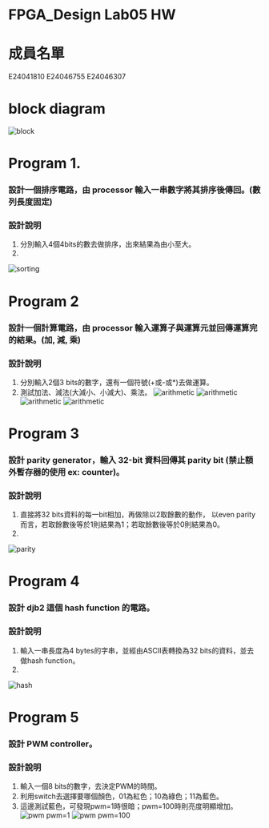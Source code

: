 FPGA_Design Lab05 HW
====

# 成員名單
E24041810 E24046755 E24046307 

# block diagram
![block](images/block_design.JPG)

# Program 1.
### 設計一個排序電路，由 processor 輸入一串數字將其排序後傳回。(數列長度固定)
### 設計說明
1. 分別輸入4個4bits的數去做排序，出來結果為由小至大。
2. 
![sorting](images/sorting.JPG)

# Program 2
### 設計一個計算電路，由 processor 輸入運算子與運算元並回傳運算完的結果。(加, 減, 乘)
### 設計說明
1. 分別輸入2個3 bits的數字，還有一個符號(+或-或*)去做運算。
2. 測試加法、減法(大減小、小減大)、乘法。
![arithmetic](images/arithmetic1.JPG)
![arithmetic](images/arithmetic2.JPG)
![arithmetic](images/arithmetic3.JPG)
![arithmetic](images/arithmetic4.JPG)

# Program 3
### 設計 parity generator，輸入 32-bit 資料回傳其 parity bit (禁止額外暫存器的使用 ex: counter)。
### 設計說明
1. 直接將32 bits資料的每一bit相加，再做除以2取餘數的動作，
   以even parity而言，若取餘數後等於1則結果為1；若取餘數後等於0則結果為0。
2. 
![parity](images/parity.JPG)

# Program 4
### 設計 djb2 這個 hash function 的電路。
### 設計說明
1. 輸入一串長度為4 bytes的字串，並經由ASCII表轉換為32 bits的資料，並去做hash function。
2. 
![hash](images/hash.JPG)

# Program 5
### 設計 PWM controller。
### 設計說明
1. 輸入一個8 bits的數字，去決定PWM的時間。
2. 利用switch去選擇要哪個顏色，01為紅色；10為綠色；11為藍色。
3. 這邊測試藍色，可發現pwm=1時很暗；pwm=100時則亮度明顯增加。
![pwm](images/pwm1.jpg)
  pwm=1
![pwm](images/pwm2.jpg)
  pwm=100


